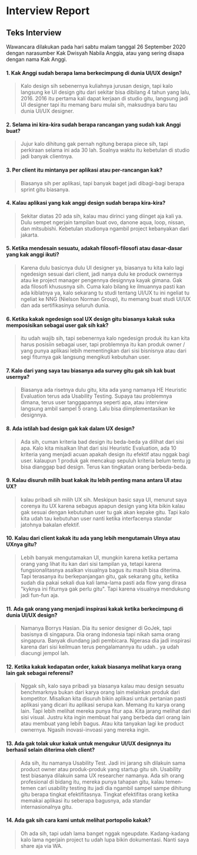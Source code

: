 # Interview Report #



## Teks Interview ##

Wawancara dilakukan pada hari sabtu malam tanggal 26 September 2020 dengan narasumber Kak Dwisyah Nabila Anggia, atau yang sering disapa dengan nama Kak Anggi.

#### 1. Kak Anggi sudah berapa lama berkecimpung di dunia UI/UX design? 

> Kalo design sih sebenernya kuliahnya jurusan design, tapi kalo langsung ke UI design gitu dari sekitar bisa dibilang 4 tahun yang lalu, 2016. 2016 itu pertama kali dapat kerjaan di studio gitu, langsung jadi UI designer tapi itu memang baru mulai sih, maksudnya baru tau dunia UI/UX designer.

#### 2. Selama ini kira-kira sudah berapa rancangan yang sudah kak Anggi buat? 

> Jujur kalo dihitung gak pernah ngitung berapa piece sih, tapi perkiraan selama ini ada 30 lah. Soalnya waktu itu kebetulan di studio jadi banyak clientnya.

#### 3. Per client itu mintanya per aplikasi atau per-rancangan kak? 

> Biasanya sih per aplikasi, tapi banyak baget jadi dibagi-bagi berapa sprint gitu biasanya.

#### 4. Kalau aplikasi yang kak anggi design sudah berapa kira-kira? 

> Sekitar diatas 20 ada sih, kalau mau dirinci yang diinget aja kali ya. Dulu sempet ngerjain tampilan buat ovo, danone aqua, loop, nissan, dan mitsubishi. Kebetulan studionya ngambil project kebanyakan dari jakarta.

#### 5. Ketika mendesain sesuatu, adakah filosofi-filosofi atau dasar-dasar yang kak anggi ikuti? 

> Karena dulu basicnya dulu UI designer ya, biasanya tu kita kalo lagi ngedesign sesuai dari client, jadi nanya dulu ke produck ownernya atau ke project manager pengennya designnya kayak gimana. Gak ada filosofi khususnya sih. Cuma kalo bilang ke ilmuannya pasti kan ada kiblatnya ya, kalo sekarang tu studi tentang UI/UX tu ini ngeliat tu ngeliat ke NNG (Nielson Norman Group), itu memang buat studi UI/UX dan ada sertifikasinya seluruh dunia.

#### 6. Ketika kakak ngedesign soal UX design gitu biasanya kakak suka memposisikan sebagai user gak sih kak? 

> itu udah wajib sih, tapi sebenernya kalo ngedesign produk itu kan kita harus posisiin sebagai user, tapi problemnya itu kan produk owner / yang punya aplikasi lebih mementingkan dari sisi bisnisnya atau dari segi fiturnya gak langsung mengikuti kebutuhan user.

#### 7. Kalo dari yang saya tau biasanya ada survey gitu gak sih kak buat usernya? 

> Biasanya ada risetnya dulu gitu, kita ada yang namanya HE Heuristic Evaluation terus ada Usability Testing. Supaya tau problemnya dimana, terus user tanggapannya seperti apa, atau interview langsung ambil sampel 5 orang. Lalu bisa diimplementasikan ke designnya.

#### 8. Ada istilah bad design gak kak dalam UX design? 

> Ada sih, cuman kriteria bad design itu beda-beda ya dilihat dari sisi apa. Kalo kita misalkan lihat dari sisi Heuristic Evaluation, ada 10 kriteria yang menjadi acuan apakah design itu efektif atau nggak bagi user. kalaupun 1 produk gak mencakup sepuluh kriteria belum tentu jg bisa dianggap bad design. Terus kan tingkatan orang berbeda-beda.

#### 9. Kalau disuruh milih buat kakak itu lebih penting mana antara UI atau UX? 

> kalau pribadi sih milih UX sih. Meskipun basic saya UI, menurut saya corenya itu UX karena sebagus apapun design yang kita bikin kalau gak sesuai dengan kebutuhan user tu gak akan kepake gitu. Tapi kalo kita udah tau kebutuhan user nanti ketika interfacenya standar jatohnya bakalan efektif.

#### 10. Kalau dari client kakak itu ada yang lebih mengutamain UInya atau UXnya gitu? 

> Lebih banyak mengutamakan UI, mungkin karena ketika pertama orang yang lihat itu kan dari sisi tampilan ya, tetapi karena fungsionalitasnya asalkan visualnya bagus itu masih bisa diterima. Tapi terasanya itu berkepanjangan gitu, gak sekarang gitu, ketika sudah dia pakai sekali dua kali lama-lama pasti ada flow yang dirasa "kyknya ini fiturnya gak perlu gitu". Tapi karena visualnya mendukung jadi fun-fun aja.

#### 11. Ada gak orang yang menjadi inspirasi kakak ketika berkecimpung di dunia UI/UX design? 

> Namanya Borrys Hasian. Dia itu senior designer di GoJek, tapi basisnya di singapura. Dia orang indonesia tapi nikah sama orang singapura. Banyak diundang jadi pembicara. Ngerasa dia jadi inspirasi karena dari sisi keilmuan terus pengalamannya itu udah.. ya udah diacungi jempol lah.

#### 12. Ketika kakak kedapatan order, kakak biasanya melihat karya orang lain gak sebagai referensi? 

> Nggak sih, kalo saya pribadi ya biasanya kalau mau design sesuatu benchmarknya bukan dari karya orang lain melainkan produk dari kompetitor. Misalkan kita disuruh bikin aplikasi untuk pertanian pasti aplikasi yang dicari itu aplikasi serupa kan. Memang itu karya orang lain. Tapi lebih melihat mereka punya fitur apa. Kita jarang melihat dari sisi visual. Justru kita ingin membuat hal yang berbeda dari orang lain atau membuat yang lebih bagus. Atau kita tanyakan lagi ke product ownernya. Ngasih inovasi-invoasi yang mereka ingin.

#### 13. Ada gak tolak ukur kakak untuk mengukur UI/UX designnya itu berhasil selain diterima oleh client? 

> Ada sih, itu namanya Usability Test. Jadi ini jarang sih dilakuin sama product owner atau produk-produk yang startup gitu sih. Usability test biasanya dilakuin sama UX researcher namanya. Ada sih orang profesional di bidang itu, mereka punya tahapan gitu, kalau temen-temen cari usability testing itu jadi dia ngambil sampel sampe dihitung gitu berapa tingkat efektifitasnya. Tingkat efektifitas orang ketika memakai aplikasi itu seberapa bagusnya, ada standar internasionalnya gitu. 

#### 14. Ada gak sih cara kami untuk melihat portopolio kakak? 

> Oh ada sih, tapi udah lama banget nggak ngeupdate. Kadang-kadang kalo lama ngerjain project tu udah lupa bikin dokumentasi. Nanti saya share aja via WA.
